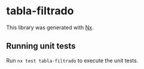 # tabla-filtrado

This library was generated with [Nx](https://nx.dev).

## Running unit tests

Run `nx test tabla-filtrado` to execute the unit tests.
